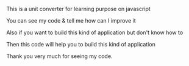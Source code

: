 This is a unit converter for learning purpose on javascript 

You can see my code & tell me how can I improve it

Also if you want to build this kind of application but don't know how to 

Then this code will help you to build this kind of application

Thank you very much for seeing my code. 